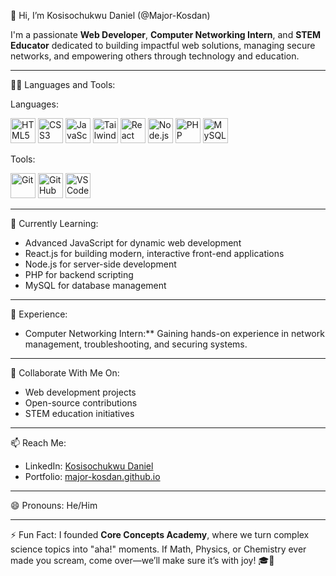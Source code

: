 👋 Hi, I’m Kosisochukwu Daniel (@Major-Kosdan)

I'm a passionate **Web Developer**, **Computer Networking Intern**, and **STEM Educator** dedicated to building impactful web solutions, managing secure networks, and empowering others through technology and education.

---

👨‍💻 Languages and Tools:

Languages:
<p align="left">
  <img src="https://cdn.jsdelivr.net/gh/devicons/devicon/icons/html5/html5-original.svg" alt="HTML5" width="40" height="40"/>
  <img src="https://cdn.jsdelivr.net/gh/devicons/devicon/icons/css3/css3-original.svg" alt="CSS3" width="40" height="40"/>
  <img src="https://cdn.jsdelivr.net/gh/devicons/devicon/icons/javascript/javascript-original.svg" alt="JavaScript" width="40" height="40"/>
  <img src="https://cdn.jsdelivr.net/gh/devicons/devicon/icons/tailwindcss/tailwindcss-plain.svg" alt="Tailwind CSS" width="40" height="40"/>
  <img src="https://cdn.jsdelivr.net/gh/devicons/devicon/icons/react/react-original.svg" alt="React" width="40" height="40"/>
  <img src="https://cdn.jsdelivr.net/gh/devicons/devicon/icons/nodejs/nodejs-original.svg" alt="Node.js" width="40" height="40"/>
  <img src="https://cdn.jsdelivr.net/gh/devicons/devicon/icons/php/php-original.svg" alt="PHP" width="40" height="40"/>
  <img src="https://cdn.jsdelivr.net/gh/devicons/devicon/icons/mysql/mysql-original.svg" alt="MySQL" width="40" height="40"/>
</p>

Tools:
<p align="left">
  <img src="https://cdn.jsdelivr.net/gh/devicons/devicon/icons/git/git-original.svg" alt="Git" width="40" height="40"/>
  <img src="https://cdn.jsdelivr.net/gh/devicons/devicon/icons/github/github-original.svg" alt="GitHub" width="40" height="40"/>
  <img src="https://cdn.jsdelivr.net/gh/devicons/devicon/icons/vscode/vscode-original.svg" alt="VS Code" width="40" height="40"/>
</p>

---

🌱 Currently Learning:
- Advanced JavaScript for dynamic web development  
- React.js for building modern, interactive front-end applications  
- Node.js for server-side development  
- PHP for backend scripting  
- MySQL for database management

---

💼 Experience:
- Computer Networking Intern:** Gaining hands-on experience in network management, troubleshooting, and securing systems.

---

💞️ Collaborate With Me On:
- Web development projects  
- Open-source contributions  
- STEM education initiatives

---

📫 Reach Me:
- LinkedIn: [Kosisochukwu Daniel](https://www.linkedin.com/in/kosisochukwu-daniel-819b3b331/)  
- Portfolio: [major-kosdan.github.io](https://major-kosdan.github.io)

---

😄 Pronouns:
He/Him

---

⚡ Fun Fact:
I founded **Core Concepts Academy**, where we turn complex science topics into "aha!" moments. If Math, Physics, or Chemistry ever made you scream, come over—we’ll make sure it’s with joy! 🎓🚀
